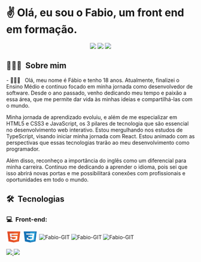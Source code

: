 # ✌ Olá, eu sou o Fabio, um  front end em formação.

<p align="center">
<a href="https://www.instagram.com/ofabiojunior__/"><img src="https://img.shields.io/badge/-@ofabiojunior___-E4405F?style=flat-square&logo=Instagram&logoColor=white"/></a>
<a href="https://www.linkedin.com/in/f%C3%A1bio-silva-dev/"><img src="https://img.shields.io/badge/-Fabio%20Junior%20-0077B5?style=flat-square&logo=Linkedin&logoColor=white"/></a>
<a href="mailto:fabioclash2005@gmail.com"><img src="https://img.shields.io/badge/-fabioclash2005@gmail.com-D14836?style=flat-square&logo=Gmail&logoColor=white"/></a>
</p>
<h2> 👨🏻‍💻 &nbsp;Sobre mim </h2>
- 👨🏻‍💻 &nbsp; Olá, meu nome é Fábio e tenho 18 anos. Atualmente, finalizei o Ensino Médio e continuo focado em minha jornada como desenvolvedor de software. Desde o ano passado, venho dedicando meu tempo e paixão a essa área, que me permite dar vida às minhas ideias e compartilhá-las com o mundo. 
<br>
<p>
 Minha jornada de aprendizado evoluiu, e além de me especializar em HTML5 e CSS3 e JavaScript, os 3 pilares de tecnologia que são essencial no desenvolvimento web interativo. Estou  mergulhando nos estudos de TypeScript, visando iniciar minha jornada com React. Estou animado com as perspectivas que essas tecnologias trarão ao meu desenvolvimento como programador.
</p>
 


Além disso, reconheço a importância do inglês como um diferencial para minha carreira. Continuo me dedicando a aprender o idioma, pois sei que isso abrirá novas portas e me possibilitará conexões com profissionais e oportunidades em todo o mundo.
<h2> 🛠 &nbsp;Tecnologias</h2>
<h3>💻 &nbsp;Front-end:</h3>
<div>
<img align="center" alt="Fabio-HTML" height="30" width="40" src="https://raw.githubusercontent.com/devicons/devicon/master/icons/html5/html5-original.svg">
<img align="center" alt="Fabio-CSS" height="30" width="40" src="https://raw.githubusercontent.com/devicons/devicon/master/icons/css3/css3-original.svg">
<img align="center" alt="Fabio-GIT" height="30" width="40" src="https://cdn.jsdelivr.net/gh/devicons/devicon/icons/git/git-original.svg" />
 <img align="center" alt="Fabio-GIT" height="30" width="40" src="https://cdn.jsdelivr.net/gh/devicons/devicon/icons/javascript/javascript-original.svg" />
 <img align="center" alt="Fabio-GIT" height="30" width="40" src="https://cdn.jsdelivr.net/gh/devicons/devicon/icons/typescript/typescript-original.svg" />
</div> <br>
 <div>
  <a href="https://github.com/fabiobud">
  <img height="180em" src="https://github-readme-stats.vercel.app/api?username=fabiobud&show_icons=true&theme=dracula&include_all_commits=true&count_private=true"/>
  <img height="180em" src="https://github-readme-stats.vercel.app/api/top-langs/?username=fabiobud&layout=compact&langs_count=7&theme=dracula"/> 
</div>
 


 


 
